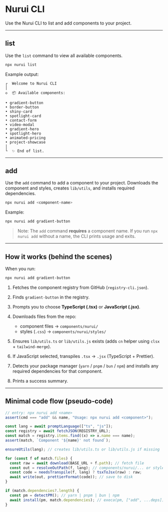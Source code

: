 # Nurui CLI

Use the Nurui CLI to list and add components to your project.

---

## list

Use the `list` command to view all available components.

```bash
npx nurui list
```

Example output:

```
┌  Welcome to Nurui CLI
│
◇  📦 Available components:

• gradient-button
• border-button
• shiny-card
• spotlight-card
• contact-form
• video-modal
• gradient-hero
• spotlight-hero
• animated-pricing
• project-showcase
│
└  ✨ End of list.
```

---

## add

Use the `add` command to add a component to your project.
Downloads the component and styles, creates `lib/utils`, and installs required dependencies.

```bash
npx nurui add <component-name>
```

Example:

```bash
npx nurui add gradient-button
```

> Note: The `add` command **requires** a component name.
> If you run `npx nurui add` without a name, the CLI prints usage and exits.

---

## How it works (behind the scenes)

When you run:

```bash
npx nurui add gradient-button
```

1. Fetches the component registry from GitHub (`registry-cli.json`).
2. Finds `gradient-button` in the registry.
3. Prompts you to choose **TypeScript (.tsx)** or **JavaScript (.jsx)**.
4. Downloads files from the repo:
   - component files → `components/nurui/`
   - styles (`.css`) → `components/nurui/styles/`

5. Ensures `lib/utils.ts` or `lib/utils.js` exists (adds `cn` helper using `clsx` + `tailwind-merge`).
6. If JavaScript selected, transpiles `.tsx` → `.jsx` (TypeScript + Prettier).
7. Detects your package manager (`yarn` / `pnpm` / `bun` / `npm`) and installs any required dependencies for that component.
8. Prints a success summary.

---

## Minimal code flow (pseudo‑code)

```ts
// entry: npx nurui add <name>
assert(cmd === "add" && name, "Usage: npx nurui add <component>");

const lang = await promptLanguage(["ts", "js"]);
const registry = await fetchJSON(REGISTRY_URL);
const match = registry.items.find((x) => x.name === name);
assert(match, `Component '${name}' not found`);

ensureUtils(lang); // creates lib/utils.ts or lib/utils.js if missing

for (const f of match.files) {
  const raw = await download(BASE_URL + f.path); // fetch file
  const out = resolveOutPath(f, lang); // components/nurui/... or styles/...
  const code = needsTranspile(f, lang) ? tsxToJsx(raw) : raw;
  await write(out, prettierFormat(code)); // save to disk
}

if (match.dependencies?.length) {
  const pm = detectPM(); // yarn | pnpm | bun | npm
  await install(pm, match.dependencies); // execa(pm, ["add", ...deps]) or npm install
}
```
